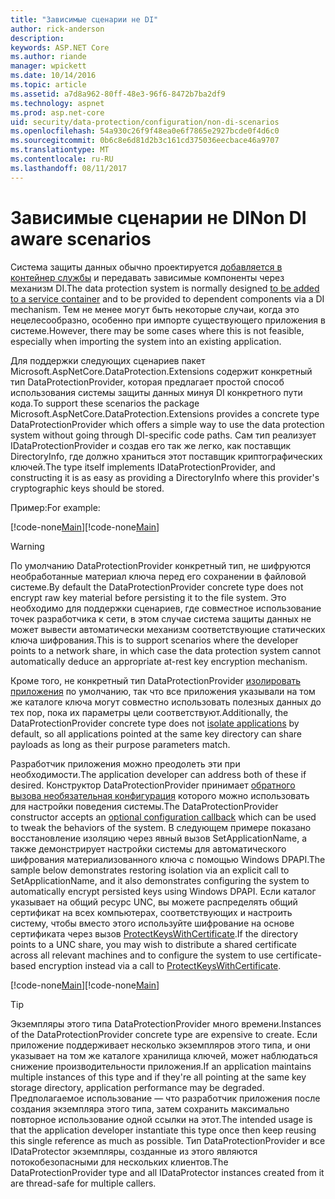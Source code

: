 ```yaml
---
title: "Зависимые сценарии не DI"
author: rick-anderson
description: 
keywords: ASP.NET Core
ms.author: riande
manager: wpickett
ms.date: 10/14/2016
ms.topic: article
ms.assetid: a7d8a962-80ff-48e3-96f6-8472b7ba2df9
ms.technology: aspnet
ms.prod: asp.net-core
uid: security/data-protection/configuration/non-di-scenarios
ms.openlocfilehash: 54a930c26f9f48ea0e6f7865e2927bcde0f4d6c0
ms.sourcegitcommit: 0b6c8e6d81d2b3c161cd375036eecbace46a9707
ms.translationtype: MT
ms.contentlocale: ru-RU
ms.lasthandoff: 08/11/2017
---
```

# <a name="non-di-aware-scenarios"></a><span data-ttu-id="c7df5-103">Зависимые сценарии не DI</span><span class="sxs-lookup"><span data-stu-id="c7df5-103">Non DI aware scenarios</span></span>

<span data-ttu-id="c7df5-104">Система защиты данных обычно проектируется [добавляется в контейнер службы](../consumer-apis/overview.md) и передавать зависимые компоненты через механизм DI.</span><span class="sxs-lookup"><span data-stu-id="c7df5-104">The data protection system is normally designed [to be added to a service container](../consumer-apis/overview.md) and to be provided to dependent components via a DI mechanism.</span></span> <span data-ttu-id="c7df5-105">Тем не менее могут быть некоторые случаи, когда это нецелесообразно, особенно при импорте существующего приложения в системе.</span><span class="sxs-lookup"><span data-stu-id="c7df5-105">However, there may be some cases where this is not feasible, especially when importing the system into an existing application.</span></span>

<span data-ttu-id="c7df5-106">Для поддержки следующих сценариев пакет Microsoft.AspNetCore.DataProtection.Extensions содержит конкретный тип DataProtectionProvider, которая предлагает простой способ использования системы защиты данных минуя DI конкретного пути кода.</span><span class="sxs-lookup"><span data-stu-id="c7df5-106">To support these scenarios the package Microsoft.AspNetCore.DataProtection.Extensions provides a concrete type DataProtectionProvider which offers a simple way to use the data protection system without going through DI-specific code paths.</span></span> <span data-ttu-id="c7df5-107">Сам тип реализует IDataProtectionProvider и создав его так же легко, как поставщик DirectoryInfo, где должно храниться этот поставщик криптографических ключей.</span><span class="sxs-lookup"><span data-stu-id="c7df5-107">The type itself implements IDataProtectionProvider, and constructing it is as easy as providing a DirectoryInfo where this provider's cryptographic keys should be stored.</span></span>

<span data-ttu-id="c7df5-108">Пример:</span><span class="sxs-lookup"><span data-stu-id="c7df5-108">For example:</span></span>

<span data-ttu-id="c7df5-109">[!code-none[Main](non-di-scenarios/_static/nodisample1.cs)]</span><span class="sxs-lookup"><span data-stu-id="c7df5-109">[!code-none[Main](non-di-scenarios/_static/nodisample1.cs)]</span></span>

>[!WARNING]
> <span data-ttu-id="c7df5-110">По умолчанию DataProtectionProvider конкретный тип, не шифруются необработанные материал ключа перед его сохранении в файловой системе.</span><span class="sxs-lookup"><span data-stu-id="c7df5-110">By default the DataProtectionProvider concrete type does not encrypt raw key material before persisting it to the file system.</span></span> <span data-ttu-id="c7df5-111">Это необходимо для поддержки сценариев, где совместное использование точек разработчика к сети, в этом случае система защиты данных не может вывести автоматически механизм соответствующие статических ключа шифрования.</span><span class="sxs-lookup"><span data-stu-id="c7df5-111">This is to support scenarios where the developer points to a network share, in which case the data protection system cannot automatically deduce an appropriate at-rest key encryption mechanism.</span></span>
>
><span data-ttu-id="c7df5-112">Кроме того, не конкретный тип DataProtectionProvider [изолировать приложения](overview.md#data-protection-configuration-per-app-isolation) по умолчанию, так что все приложения указывали на том же каталоге ключа могут совместно использовать полезных данных до тех пор, пока их параметры цели соответствуют.</span><span class="sxs-lookup"><span data-stu-id="c7df5-112">Additionally, the DataProtectionProvider concrete type does not [isolate applications](overview.md#data-protection-configuration-per-app-isolation) by default, so all applications pointed at the same key directory can share payloads as long as their purpose parameters match.</span></span>

<span data-ttu-id="c7df5-113">Разработчик приложения можно преодолеть эти при необходимости.</span><span class="sxs-lookup"><span data-stu-id="c7df5-113">The application developer can address both of these if desired.</span></span> <span data-ttu-id="c7df5-114">Конструктор DataProtectionProvider принимает [обратного вызова необязательная конфигурация](overview.md#data-protection-configuration-callback) которого можно использовать для настройки поведения системы.</span><span class="sxs-lookup"><span data-stu-id="c7df5-114">The DataProtectionProvider constructor accepts an [optional configuration callback](overview.md#data-protection-configuration-callback) which can be used to tweak the behaviors of the system.</span></span> <span data-ttu-id="c7df5-115">В следующем примере показано восстановление изоляцию через явный вызов SetApplicationName, а также демонстрирует настройки системы для автоматического шифрования материализованного ключа с помощью Windows DPAPI.</span><span class="sxs-lookup"><span data-stu-id="c7df5-115">The sample below demonstrates restoring isolation via an explicit call to SetApplicationName, and it also demonstrates configuring the system to automatically encrypt persisted keys using Windows DPAPI.</span></span> <span data-ttu-id="c7df5-116">Если каталог указывает на общий ресурс UNC, вы можете распределять общий сертификат на всех компьютерах, соответствующих и настроить систему, чтобы вместо этого используйте шифрование на основе сертификата через вызов [ProtectKeysWithCertificate](overview.md#configuring-x509-certificate).</span><span class="sxs-lookup"><span data-stu-id="c7df5-116">If the directory points to a UNC share, you may wish to distribute a shared certificate across all relevant machines and to configure the system to use certificate-based encryption instead via a call to [ProtectKeysWithCertificate](overview.md#configuring-x509-certificate).</span></span>

<span data-ttu-id="c7df5-117">[!code-none[Main](non-di-scenarios/_static/nodisample2.cs)]</span><span class="sxs-lookup"><span data-stu-id="c7df5-117">[!code-none[Main](non-di-scenarios/_static/nodisample2.cs)]</span></span>

>[!TIP]
> <span data-ttu-id="c7df5-118">Экземпляры этого типа DataProtectionProvider много времени.</span><span class="sxs-lookup"><span data-stu-id="c7df5-118">Instances of the DataProtectionProvider concrete type are expensive to create.</span></span> <span data-ttu-id="c7df5-119">Если приложение поддерживает несколько экземпляров этого типа, и они указывает на том же каталоге хранилища ключей, может наблюдаться снижение производительности приложения.</span><span class="sxs-lookup"><span data-stu-id="c7df5-119">If an application maintains multiple instances of this type and if they're all pointing at the same key storage directory, application performance may be degraded.</span></span> <span data-ttu-id="c7df5-120">Предполагаемое использование — что разработчик приложения после создания экземпляра этого типа, затем сохранить максимально повторное использование одной ссылки на этот.</span><span class="sxs-lookup"><span data-stu-id="c7df5-120">The intended usage is that the application developer instantiate this type once then keep reusing this single reference as much as possible.</span></span> <span data-ttu-id="c7df5-121">Тип DataProtectionProvider и все IDataProtector экземпляры, созданные из этого являются потокобезопасными для нескольких клиентов.</span><span class="sxs-lookup"><span data-stu-id="c7df5-121">The DataProtectionProvider type and all IDataProtector instances created from it are thread-safe for multiple callers.</span></span>
